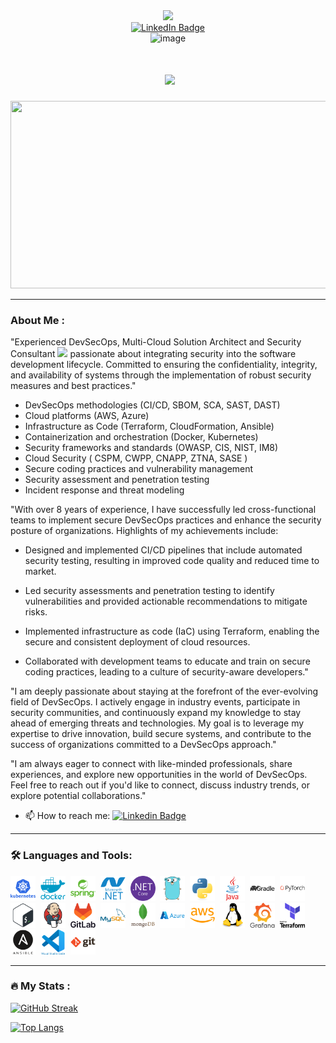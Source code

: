 <div id="header" align="center">
  <img src="https://media.giphy.com/media/M9gbBd9nbDrOTu1Mqx/giphy.gif" width="100"/>
</div>

<div id="badges" align="center">
  <a href="https://www.linkedin.com/in/htunnthuthuu/">
     <img src="https://img.shields.io/badge/LinkedIn-blue?style=for-the-badge&logo=linkedin&logoColor=white" alt="LinkedIn Badge"/>

  </a>
</div>

<div id="QR" align="center">
  <img width="130" alt="image" src="https://github.com/Htunn/Htunn/assets/27616115/52f9f28b-3c33-47db-8099-f79264f29cd4"/>
</div>

<h1 align="center">
  <img src="https://komarev.com/ghpvc/?username=htunn&style=flat-square&color=blue" alt=""/>
  <img src="https://media.giphy.com/media/hvRJCLFzcasrR4ia7z/giphy.gif" width="30px"/>
</h1>

<div align="center">
  <img src="https://media.giphy.com/media/dWesBcTLavkZuG35MI/giphy.gif" width="600" height="300"/>
</div>

---

### About Me :

"Experienced DevSecOps, Multi-Cloud Solution Architect and Security Consultant <img src="https://media.giphy.com/media/WUlplcMpOCEmTGBtBW/giphy.gif" width="30"> passionate about integrating security into the software development lifecycle. Committed to ensuring the confidentiality, integrity, and availability of systems through the implementation of robust security measures and best practices."

- DevSecOps methodologies (CI/CD, SBOM, SCA, SAST, DAST)
- Cloud platforms (AWS, Azure)
- Infrastructure as Code (Terraform, CloudFormation, Ansible)
- Containerization and orchestration (Docker, Kubernetes)
- Security frameworks and standards (OWASP, CIS, NIST, IM8)
- Cloud Security ( CSPM, CWPP, CNAPP, ZTNA, SASE )
- Secure coding practices and vulnerability management
- Security assessment and penetration testing
- Incident response and threat modeling

"With over 8 years of experience, I have successfully led cross-functional teams to implement secure DevSecOps practices and enhance the security posture of organizations. Highlights of my achievements include:

- Designed and implemented CI/CD pipelines that include automated security testing, resulting in improved code quality and reduced time to market.

- Led security assessments and penetration testing to identify vulnerabilities and provided actionable recommendations to mitigate risks.

- Implemented infrastructure as code (IaC) using Terraform, enabling the secure and consistent deployment of cloud resources.

- Collaborated with development teams to educate and train on secure coding practices, leading to a culture of security-aware developers."


"I am deeply passionate about staying at the forefront of the ever-evolving field of DevSecOps. I actively engage in industry events, participate in security communities, and continuously expand my knowledge to stay ahead of emerging threats and technologies. My goal is to leverage my expertise to drive innovation, build secure systems, and contribute to the success of organizations committed to a DevSecOps approach."


"I am always eager to connect with like-minded professionals, share experiences, and explore new opportunities in the world of DevSecOps. Feel free to reach out if you'd like to connect, discuss industry trends, or explore potential collaborations."
- 📫 How to reach me: [![Linkedin Badge](https://img.shields.io/badge/LinkedIn-blue?style=for-the-badge&logo=linkedin&logoColor=white)](https://www.linkedin.com/in/htunnthuthuu/)

---
### 🛠️ Languages and Tools:
<div>
  <img src="https://github.com/devicons/devicon/blob/master/icons/kubernetes/kubernetes-plain-wordmark.svg" title="kubernetes" alt="kubernetes" width="40" height="40"/>&nbsp;
  <img src="https://github.com/devicons/devicon/blob/master/icons/docker/docker-plain-wordmark.svg" title="Docker" alt="Docker" width="40" height="40"/>&nbsp;
  <img src="https://github.com/devicons/devicon/blob/master/icons/spring/spring-original-wordmark.svg" title="Spring" alt="Spring" width="40" height="40"/>&nbsp;
  <img src="https://github.com/devicons/devicon/blob/master/icons/dot-net/dot-net-plain-wordmark.svg" title="dot-net" alt="dot-net" width="40" height="40"/>&nbsp;
  <img src="https://github.com/devicons/devicon/blob/master/icons/dotnetcore/dotnetcore-original.svg" title="dotnetcore" alt="dotnetcore" width="40" height="40"/>&nbsp;
  <img src="https://github.com/devicons/devicon/blob/master/icons/go/go-original.svg" title="go" alt="go " width="40" height="40"/>&nbsp;
  <img src="https://github.com/devicons/devicon/blob/master/icons/python/python-original.svg"  title="python" alt="python" width="40" height="40"/>&nbsp;
  <img src="https://github.com/devicons/devicon/blob/master/icons/java/java-original-wordmark.svg" title="Java" alt="Java" width="40" height="40"/>&nbsp;
  <img src="https://github.com/devicons/devicon/blob/master/icons/gradle/gradle-plain-wordmark.svg" title="Gradle" alt="Gradle" width="40" height="40"/>&nbsp;
  <img src="https://github.com/devicons/devicon/blob/master/icons/pytorch/pytorch-original-wordmark.svg" title="pytorch" alt="pytorch" width="40" height="40"/>&nbsp;
  <img src="https://github.com/devicons/devicon/blob/master/icons/bash/bash-original.svg" title="bash" alt="bash" width="40" height="40"/>&nbsp;
  <img src="https://github.com/devicons/devicon/blob/master/icons/jenkins/jenkins-original.svg" title="jenkins" alt="jenkins" width="40" height="40"/>&nbsp;
  <img src="https://github.com/devicons/devicon/blob/master/icons/gitlab/gitlab-original-wordmark.svg" title="gitlab"  alt="gitlab" width="40" height="40"/>&nbsp;
  <img src="https://github.com/devicons/devicon/blob/master/icons/mysql/mysql-original-wordmark.svg" title="MySQL"  alt="MySQL" width="40" height="40"/>&nbsp;
  <img src="https://github.com/devicons/devicon/blob/master/icons/mongodb/mongodb-original-wordmark.svg" title="mongodb"  alt="mongodb" width="40" height="40"/>&nbsp;
  <img src="https://github.com/devicons/devicon/blob/master/icons/azure/azure-original-wordmark.svg" title="azure" alt="azure" width="40" height="40"/>&nbsp;
  <img src="https://github.com/devicons/devicon/blob/master/icons/amazonwebservices/amazonwebservices-plain-wordmark.svg" title="AWS" alt="AWS" width="40" height="40"/>&nbsp;
  <img src="https://github.com/devicons/devicon/blob/master/icons/linux/linux-original.svg" title="linux" alt="linux" width="40" height="40"/>&nbsp;
  <img src="https://github.com/devicons/devicon/blob/master/icons/grafana/grafana-original-wordmark.svg" title="grafana" alt="grafana" width="40" height="40"/>&nbsp;
  <img src="https://github.com/devicons/devicon/blob/master/icons/terraform/terraform-original-wordmark.svg" title="terraform" alt="terraform" width="40" height="40"/>&nbsp;
  <img src="https://github.com/devicons/devicon/blob/master/icons/ansible/ansible-original-wordmark.svg" title="ansible" alt="ansible" width="40" height="40"/>&nbsp;
  <img src="https://github.com/devicons/devicon/blob/master/icons/vscode/vscode-original-wordmark.svg" title="vscode" alt="vscode" width="40" height="40"/>&nbsp;
  <img src="https://github.com/devicons/devicon/blob/master/icons/git/git-original-wordmark.svg" title="Git" **alt="Git" width="40" height="40"/>
</div>


---
### 🔥 My Stats :
[![GitHub Streak](http://github-readme-streak-stats.herokuapp.com?user=htunn&theme=dark&background=000000)](https://git.io/streak-stats)

[![Top Langs](https://github-readme-stats.vercel.app/api/top-langs/?username=htunn)](https://github.com/htunn/github-readme-stats)


